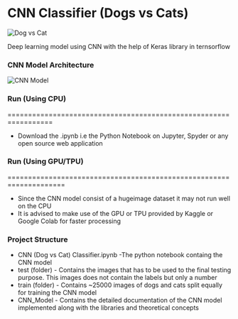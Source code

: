 # CNN Classifier (Dogs vs Cats)


![Dog vs Cat](https://i.ibb.co/qJNnzwY/rsz-1dog-vs-cat.jpg)



Deep learning model using CNN with the help of Keras library in ternsorflow



### CNN Model Architecture
 
![CNN Model](https://i.ibb.co/BfZPvbp/cnn-classifier.jpg)


### Run (Using CPU)
=================================================================
- Download the .ipynb i.e the Python Notebook on Jupyter, Spyder or any open source web application

### Run (Using GPU/TPU)
====================================================================
- Since the CNN model consist of a hugeimage dataset it may not run well on the CPU
- It is advised to make use of the GPU or TPU provided by Kaggle or Google Colab for faster processing

### Project Structure
- CNN (Dog vs Cat) Classifier.ipynb -The python notebook containg the CNN model 
- test (folder)  - Contains the images that has to be used to the final testing purpose. This images does not contain the labels but only a number 
- train (folder) - Contains ~25000 images of dogs and cats split equally for training the CNN model
- CNN_Model - Contains the detailed documentation of the CNN model implemented along with the libraries and theoretical concepts
